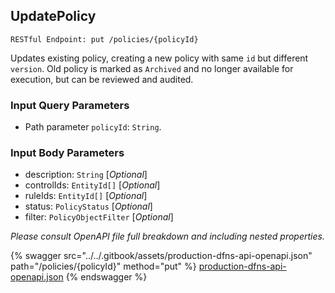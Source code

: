 
## UpdatePolicy
`RESTful Endpoint: put /policies/{policyId}`

Updates existing policy, creating a new policy with same `id` but different `version`. Old policy is marked as `Archived` and no longer available for execution, but can be reviewed and audited.


### Input Query Parameters
* Path parameter `policyId`: `String`.  
  

### Input Body Parameters
* description: `String` [_Optional_] 
* controlIds: `EntityId[]` [_Optional_] 
* ruleIds: `EntityId[]` [_Optional_] 
* status: `PolicyStatus` [_Optional_] 
* filter: `PolicyObjectFilter` [_Optional_] 

_Please consult OpenAPI file full breakdown and including nested properties._


{% swagger src="../../.gitbook/assets/production-dfns-api-openapi.json" path="/policies/{policyId}" method="put" %}
[production-dfns-api-openapi.json](../../.gitbook/assets/production-dfns-api-openapi.json)
{% endswagger %}
